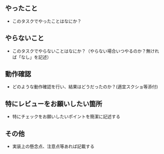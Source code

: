 ## やったこと
- このタスクでやったことはなにか？

## やらないこと
- このタスクでやらないことはなにか？（やらない場合いつやるのか？無ければ「なし」を記述）

## 動作確認
- どのような動作確認を行い、結果はどうだったのか？(適宜スクショ等添付)

## 特にレビューをお願いしたい箇所
- 特にチェックをお願いしたいポイントを簡潔に記述する

## その他
- 実装上の懸念点、注意点等あれば記載する
